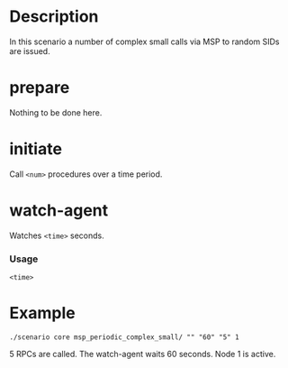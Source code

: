 # Description
In this scenario a number of complex small calls via MSP to random SIDs are issued.

# prepare
Nothing to be done here.

# initiate
Call `<num>` procedures over a time period.

# watch-agent
Watches `<time>` seconds.

### Usage
```
<time>
```

# Example
```
./scenario core msp_periodic_complex_small/ "" "60" "5" 1
```

5 RPCs are called. The watch-agent waits 60 seconds. Node 1 is active.
